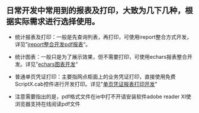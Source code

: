 ## 日常开发中常用到的报表及打印，大致为几下几种，根据实际需求进行选择使用。

* 统计报表及打印：一般是先查询列表，再打印，可使用ireport整合方式开发，详见”[ireport整合开发pdf报表](/kuang-jia-she-zhi/bao-biao-he-da-yin/ireportzheng-he-kai-fa-pdf-bao-biao.md)“。
* 统计图表：一般只是为了展示效果，但不需要打印，可使用echars报表整合开发。详见”[echars图表开发](/kuang-jia-she-zhi/bao-biao-he-da-yin/echarstu-biao-kai-fa.md)“
* 普通单页凭证打印：主要指网点柜面上的业务凭证打印，直接使用免费ScriptX.cab控件进行开发打印。详见"[单页凭证报表打印开发](/kuang-jia-she-zhi/bao-biao-he-da-yin/dan-ye-ping-zheng-bao-biao-da-yin-kai-fa.md)"

* 注意需要指出的是，pdf格式文件在ie中打不开请安装软件adobe reader XI使浏览器支持在线阅读pdf文件

